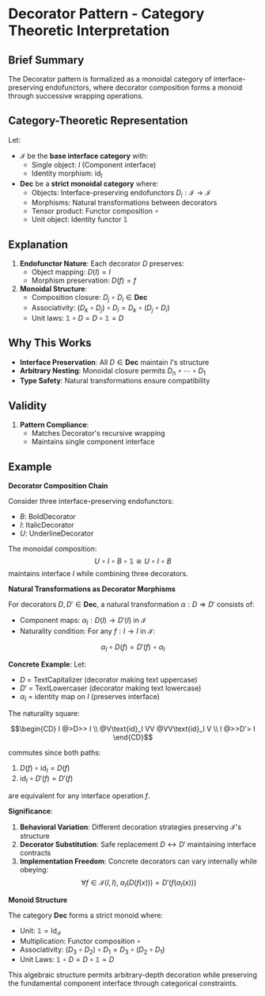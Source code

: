 # Decorator Pattern - Category Theoretic Interpretation

## Brief Summary
The Decorator pattern is formalized as a monoidal category of interface-preserving endofunctors, where decorator composition forms a monoid through successive wrapping operations.

## Category-Theoretic Representation  
Let:
- $\mathcal{I}$ be the **base interface category** with:
  - Single object: $I$ (Component interface)
  - Identity morphism: $\text{id}_I$
- $\mathbf{Dec}$ be a **strict monoidal category** where:
  - Objects: Interface-preserving endofunctors $D_i: \mathcal{I} \to \mathcal{I}$
  - Morphisms: Natural transformations between decorators
  - Tensor product: Functor composition $\circ$
  - Unit object: Identity functor $\mathbb{1}$

## Explanation  
1. **Endofunctor Nature**: Each decorator $D$ preserves:
   - Object mapping: $D(I) = I$ 
   - Morphism preservation: $D(f) = f$  
2. **Monoidal Structure**:
   - Composition closure: $D_j \circ D_i \in \mathbf{Dec}$
   - Associativity: $(D_k \circ D_j) \circ D_i = D_k \circ (D_j \circ D_i)$
   - Unit laws: $\mathbb{1} \circ D = D \circ \mathbb{1} = D$

## Why This Works
- **Interface Preservation**: All $D \in \mathbf{Dec}$ maintain $I$'s structure
- **Arbitrary Nesting**: Monoidal closure permits $D_n \circ \cdots \circ D_1$
- **Type Safety**: Natural transformations ensure compatibility

## Validity
1. **Pattern Compliance**:
   - Matches Decorator's recursive wrapping
   - Maintains single component interface

## Example

**Decorator Composition Chain**

Consider three interface-preserving endofunctors:
- $B$: BoldDecorator
- $I$: ItalicDecorator
- $U$: UnderlineDecorator

The monoidal composition:
$$U \circ I \circ B \circ \mathbb{1} \cong U \circ I \circ B$$
maintains interface $I$ while combining three decorators.

**Natural Transformations as Decorator Morphisms**

For decorators $D, D' \in \mathbf{Dec}$, a natural transformation $\alpha: D \Rightarrow D'$ consists of:
- Component maps: $\alpha_I: D(I) \to D'(I)$ in $\mathcal{I}$
- Naturality condition: For any $f: I \to I$ in $\mathcal{I}$:
```math
\alpha_I \circ D(f) = D'(f) \circ \alpha_I
```

**Concrete Example**: Let:
- $D$ = TextCapitalizer (decorator making text uppercase)
- $D'$ = TextLowercaser (decorator making text lowercase)
- $\alpha_I$ = identity map on $I$ (preserves interface)

The naturality square:
```math
\begin{CD}
I @>D>> I \\
@V\text{id}_I VV @VV\text{id}_I V \\
I @>>D'> I
\end{CD}
```
commutes since both paths:
1. $D(f) \circ \text{id}_I = D(f)$
2. $\text{id}_I \circ D'(f) = D'(f)$

are equivalent for any interface operation $f$.

**Significance**:
1. **Behavioral Variation**: Different decoration strategies preserving $\mathcal{I}$'s structure
2. **Decorator Substitution**: Safe replacement $D \leftrightarrow D'$ maintaining interface contracts
3. **Implementation Freedom**: Concrete decorators can vary internally while obeying:
$$\forall f \in \mathcal{I}(I,I),\ \alpha_I(D(f(x))) = D'(f(\alpha_I(x)))$$

**Monoid Structure**

The category $\mathbf{Dec}$ forms a strict monoid where:
- Unit: $\mathbb{1} = \text{Id}_\mathcal{I}$
- Multiplication: Functor composition $\circ$
- Associativity: $(D_3 \circ D_2) \circ D_1 = D_3 \circ (D_2 \circ D_1)$
- Unit Laws: $\mathbb{1} \circ D = D \circ \mathbb{1} = D$

This algebraic structure permits arbitrary-depth decoration while preserving the fundamental component interface through categorical constraints.